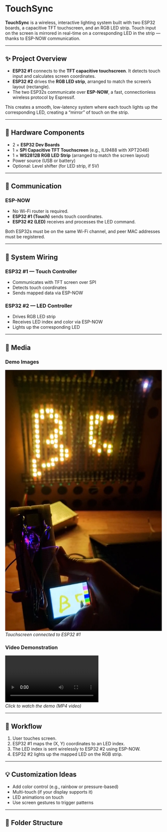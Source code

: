 # TouchSync

**TouchSync** is a wireless, interactive lighting system built with two ESP32 boards, a capacitive TFT touchscreen, and an RGB LED strip. Touch input on the screen is mirrored in real-time on a corresponding LED in the strip — thanks to ESP-NOW communication.

---

## ✨ Project Overview

- **ESP32 #1** connects to the **TFT capacitive touchscreen**. It detects touch input and calculates screen coordinates.
- **ESP32 #2** drives the **RGB LED strip**, arranged to match the screen’s layout (rectangle).
- The two ESP32s communicate over **ESP-NOW**, a fast, connectionless wireless protocol by Espressif.

This creates a smooth, low-latency system where each touch lights up the corresponding LED, creating a “mirror” of touch on the strip.

---

## 🧩 Hardware Components

- 2 × **ESP32 Dev Boards**
- 1 × **SPI Capacitive TFT Touchscreen** (e.g., ILI9488 with XPT2046)
- 1 × **WS2812B RGB LED Strip** (arranged to match the screen layout)
- Power source (USB or battery)
- Optional: Level shifter (for LED strip, if 5V)

---

## 📡 Communication

### ESP-NOW

- No Wi-Fi router is required.
- **ESP32 #1 (Touch)** sends touch coordinates.
- **ESP32 #2 (LED)** receives and processes the LED command.

Both ESP32s must be on the same Wi-Fi channel, and peer MAC addresses must be registered.

---

## 🔌 System Wiring

### ESP32 #1 — Touch Controller

- Communicates with TFT screen over SPI
- Detects touch coordinates
- Sends mapped data via ESP-NOW

### ESP32 #2 — LED Controller

- Drives RGB LED strip
- Receives LED index and color via ESP-NOW
- Lights up the corresponding LED

---

## 📸 Media

### Demo Images

![Touchscreen Interface](images/1.png)  
*Touchscreen connected to ESP32 #1*


### Video Demonstration

![Watch the Demo](video/Main.mp4)  
*Click to watch the demo (MP4 video)*

---

## 🚀 Workflow

1. User touches screen.
2. ESP32 #1 maps the (X, Y) coordinates to an LED index.
3. The LED index is sent wirelessly to ESP32 #2 using ESP-NOW.
4. ESP32 #2 lights up the mapped LED on the RGB strip.

---

## 💡 Customization Ideas

- Add color control (e.g., rainbow or pressure-based)
- Multi-touch (if your display supports it)
- LED animations on touch
- Use screen gestures to trigger patterns

---

## 📁 Folder Structure


